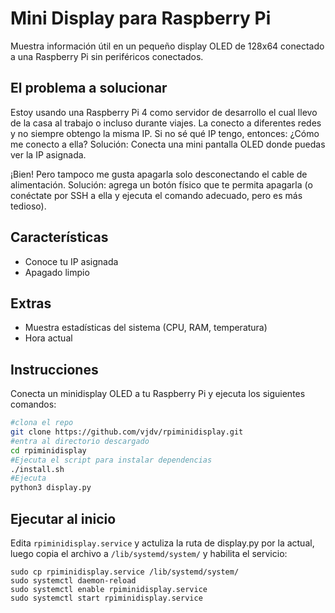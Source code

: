 # Mini Display para Raspberry Pi

Muestra información útil en un pequeño display OLED de 128x64 conectado a una Raspberry Pi sin periféricos conectados.

## El problema a solucionar

Estoy usando una Raspberry Pi 4 como servidor de desarrollo el cual llevo de la casa al trabajo o incluso durante viajes. La conecto a diferentes redes y no siempre obtengo la misma IP. Si no sé qué IP tengo, entonces: ¿Cómo me conecto a ella? Solución: Conecta una mini pantalla OLED donde puedas ver la IP asignada.

¡Bien! Pero tampoco me gusta apagarla solo desconectando el cable de alimentación. Solución: agrega un botón físico que te permita apagarla (o conéctate por SSH a ella y ejecuta el comando adecuado, pero es más tedioso).

## Características

- Conoce tu IP asignada
- Apagado limpio

## Extras

- Muestra estadísticas del sistema (CPU, RAM, temperatura)
- Hora actual

## Instrucciones

Conecta un minidisplay OLED a tu Raspberry Pi y ejecuta los siguientes comandos:

```bash
#clona el repo
git clone https://github.com/vjdv/rpiminidisplay.git
#entra al directorio descargado
cd rpiminidisplay
#Ejecuta el script para instalar dependencias
./install.sh
#Ejecuta
python3 display.py
```

## Ejecutar al inicio

Edita `rpiminidisplay.service` y actuliza la ruta de display.py por la actual, luego copia el archivo a `/lib/systemd/system/` y habilita el servicio:

```
sudo cp rpiminidisplay.service /lib/systemd/system/
sudo systemctl daemon-reload
sudo systemctl enable rpiminidisplay.service
sudo systemctl start rpiminidisplay.service
```

